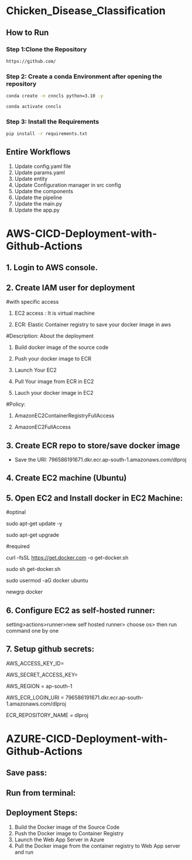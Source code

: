 # Chicken_Disease_Classification


## How to Run

### Step 1:Clone the Repository

```bash
https://github.com/
```

### Step 2: Create a conda Environment after opening the repository

```bash
conda create -n cnncls python=3.10 -y
```

```bash
conda activate cnncls
```


### Step 3: Install the Requirements
```bash
pip install -r requirements.txt
```


## Entire Workflows

1. Update config.yaml file
2. Update params.yaml
3. Update entity
4. Update Configuration manager in src config
5. Update the components
6. Update the pipeline
7. Update the main.py
8. Update the app.py



# AWS-CICD-Deployment-with-Github-Actions

## 1. Login to AWS console.
## 2. Create IAM user for deployment

#with specific access

1. EC2 access : It is virtual machine

2. ECR: Elastic Container registry to save your docker image in aws


#Description: About the deployment

1. Build docker image of the source code

2. Push your docker image to ECR

3. Launch Your EC2 

4. Pull Your image from ECR in EC2

5. Lauch your docker image in EC2

#Policy:

1. AmazonEC2ContainerRegistryFullAccess

2. AmazonEC2FullAccess

## 3. Create ECR repo to store/save docker image

- Save the URI: 796586191671.dkr.ecr.ap-south-1.amazonaws.com/dlproj

## 4. Create EC2 machine (Ubuntu)
## 5. Open EC2 and Install docker in EC2 Machine:

#optinal

sudo apt-get update -y

sudo apt-get upgrade

#required

curl -fsSL https://get.docker.com -o get-docker.sh

sudo sh get-docker.sh

sudo usermod -aG docker ubuntu

newgrp docker

## 6. Configure EC2 as self-hosted runner:

setting>actions>runner>new self hosted runner> choose os> then run command one by one

## 7. Setup github secrets:

AWS_ACCESS_KEY_ID=

AWS_SECRET_ACCESS_KEY=

AWS_REGION = ap-south-1

AWS_ECR_LOGIN_URI = 796586191671.dkr.ecr.ap-south-1.amazonaws.com/dlproj

ECR_REPOSITORY_NAME = dlproj


# AZURE-CICD-Deployment-with-Github-Actions

## Save pass:



## Run from terminal:








## Deployment Steps:
1. Build the Docker image of the Source Code
2. Push the Docker image to Container Registry
3. Launch the Web App Server in Azure
4. Pull the Docker image from the container registry to Web App server and run